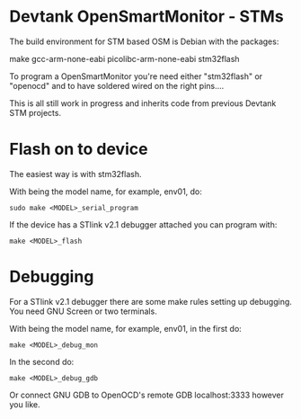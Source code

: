 Devtank OpenSmartMonitor - STMs
===============================

The build environment for STM based OSM is Debian with the packages:

make
gcc-arm-none-eabi
picolibc-arm-none-eabi
stm32flash

To program a OpenSmartMonitor you're need either "stm32flash" or "openocd" and to have soldered wired on the right pins....

This is all still work in progress and inherits code from previous Devtank STM projects.


Flash on to device
==================

The easiest way is with stm32flash.

With <MODEL> being the model name, for example, env01, do:

    sudo make <MODEL>_serial_program

If the device has a STlink v2.1 debugger attached you can program with:

    make <MODEL>_flash


Debugging
=========

For a STlink v2.1 debugger there are some make rules setting up debugging.
You need GNU Screen or two terminals.

With <MODEL> being the model name, for example, env01, in the first do:

    make <MODEL>_debug_mon

In the second do:

    make <MODEL>_debug_gdb


Or connect GNU GDB to OpenOCD's remote GDB localhost:3333 however you like. 

